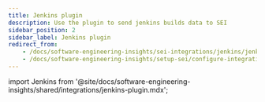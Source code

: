 ```yaml
---
title: Jenkins plugin
description: Use the plugin to send jenkins builds data to SEI
sidebar_position: 2
sidebar_label: Jenkins plugin
redirect_from:
    - /docs/software-engineering-insights/sei-integrations/jenkins/jenkins-plugin
    - /docs/software-engineering-insights/setup-sei/configure-integrations/jenkins/jenkins-plugin
---
```


import Jenkins from '@site/docs/software-engineering-insights/shared/integrations/jenkins-plugin.mdx';

<Jenkins/>